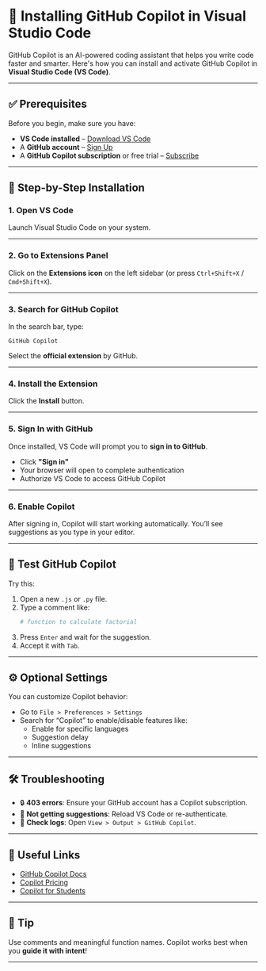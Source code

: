# 🧠 Installing GitHub Copilot in Visual Studio Code

GitHub Copilot is an AI-powered coding assistant that helps you write code faster and smarter. Here's how you can install and activate GitHub Copilot in **Visual Studio Code (VS Code)**.

---

## ✅ Prerequisites

Before you begin, make sure you have:

- **VS Code installed** – [Download VS Code](https://code.visualstudio.com/)
- A **GitHub account** – [Sign Up](https://github.com/)
- A **GitHub Copilot subscription** or free trial – [Subscribe](https://github.com/features/copilot)

---

## 🚀 Step-by-Step Installation

### 1. Open VS Code

Launch Visual Studio Code on your system.

---

### 2. Go to Extensions Panel

Click on the **Extensions icon** on the left sidebar (or press `Ctrl+Shift+X` / `Cmd+Shift+X`).

---

### 3. Search for GitHub Copilot

In the search bar, type:

```
GitHub Copilot
```

Select the **official extension** by GitHub.

---

### 4. Install the Extension

Click the **Install** button.

---

### 5. Sign In with GitHub

Once installed, VS Code will prompt you to **sign in to GitHub**.

- Click **"Sign in"**
- Your browser will open to complete authentication
- Authorize VS Code to access GitHub Copilot

---

### 6. Enable Copilot

After signing in, Copilot will start working automatically.
You’ll see suggestions as you type in your editor.

---

## 🧪 Test GitHub Copilot

Try this:

1. Open a new `.js` or `.py` file.
2. Type a comment like:
   ```python
   # function to calculate factorial
   ```
3. Press `Enter` and wait for the suggestion.
4. Accept it with `Tab`.

---

## ⚙️ Optional Settings

You can customize Copilot behavior:

- Go to `File > Preferences > Settings`
- Search for “Copilot” to enable/disable features like:
  - Enable for specific languages
  - Suggestion delay
  - Inline suggestions

---

## 🛠 Troubleshooting

- 🔒 **403 errors**: Ensure your GitHub account has a Copilot subscription.
- 🔄 **Not getting suggestions**: Reload VS Code or re-authenticate.
- 🔗 **Check logs**: Open `View > Output > GitHub Copilot`.

---

## 📎 Useful Links

- [GitHub Copilot Docs](https://docs.github.com/en/copilot)
- [Copilot Pricing](https://github.com/features/copilot#pricing)
- [Copilot for Students](https://education.github.com/benefits)

---

## 🧠 Tip

Use comments and meaningful function names. Copilot works best when you **guide it with intent**!

---
